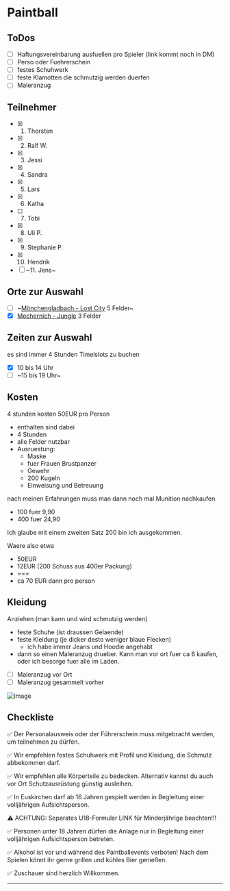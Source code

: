 # Paintball

## ToDos
- [ ] Haftungsvereinbarung ausfuellen pro Spieler (link kommt noch in DM)
- [ ] Perso oder Fuehrerschein
- [ ] festes Schuhwerk
- [ ] feste Klamotten die schmutzig werden duerfen
- [ ] Maleranzug

## Teilnehmer
- [x] 1. Thorsten
- [x] 2. Ralf W.
- [x] 3. Jessi
- [x] 4. Sandra
- [x] 5. Lars
- [x] 6. Katha
- [ ] 7. Tobi
- [x] 8. Uli P.
- [x] 9. Stephanie P.
- [x] 10. Hendrik
- [ ] ~11. Jens~

## Orte zur Auswahl
- [ ] ~[Mönchengladbach - Lost City](https://playpaintball.de/lostcity) 5 Felder~
- [x] [Mechernich - Jungle](https://playpaintball.de/jungle) 3 Felder

## Zeiten zur Auswahl
es sind immer 4 Stunden Timelslots zu buchen
- [x] 10 bis 14 Uhr
- [ ] ~15 bis 19 Uhr~

## Kosten
4 stunden kosten 50EUR pro Person
- enthalten sind dabei
- 4 Stunden
- alle Felder nutzbar
- Ausruestung:
  - Maske
  - fuer Frauen Brustpanzer
  - Gewehr
  - 200 Kugeln
  - Einweisung und Betreuung

nach meinen Erfahrungen muss man dann noch mal Munition nachkaufen
- 100 fuer 9,90
- 400 fuer 24,90

Ich glaube mit einem zweiten Satz 200 bin ich ausgekommen.

Waere also etwa
- 50EUR
- 12EUR (200 Schuss aus 400er Packung)
- ===
- ca 70 EUR dann pro person

## Kleidung
Anziehen (man kann und wird schmutzig werden)
- feste Schuhe (ist draussen Gelaende)
- feste Kleidung (je dicker desto weniger blaue Flecken)
  - ich habe immer Jeans und Hoodie angehabt
- dann so einen Maleranzug drueber. Kann man vor ort fuer ca 6 kaufen, oder ich besorge fuer alle im Laden.

- [ ] Maleranzug vor Ort
- [ ] Maleranzug gesammelt vorher

![image](https://github.com/schwesig/notes/assets/89909507/fe294c4c-7450-4d1f-aca2-a6c8d9cdcb04)

## Checkliste
✅ Der Personalausweis oder der Führerschein muss mitgebracht werden, um teilnehmen zu dürfen.

✅ Wir empfehlen festes Schuhwerk mit Profil und Kleidung, die Schmutz abbekommen darf.

✅ Wir empfehlen alle Körperteile zu bedecken. Alternativ kannst du auch vor Ort Schutzausrüstung günstig ausleihen.

✅ In Euskirchen darf ab 16 Jahren gespielt werden in Begleitung einer volljährigen Aufsichtsperson.

⚠️ ACHTUNG: Separates U18-Formular LINK für Minderjährige beachten!!!

✅ Personen unter 18 Jahren dürfen die Anlage nur in Begleitung einer volljährigen Aufsichtsperson betreten.

✅ Alkohol ist vor und während des Paintballevents verboten! Nach dem Spielen könnt ihr gerne grillen und kühles Bier genießen.

✅ Zuschauer sind herzlich Willkommen.

---